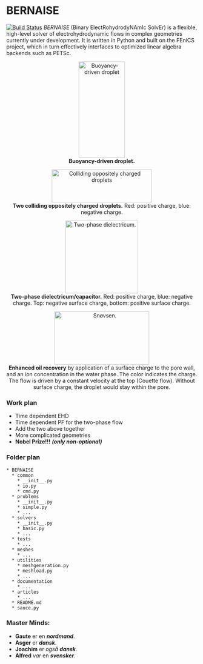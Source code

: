 # BERNAISE
[![Build Status](https://travis-ci.org/gautelinga/BERNAISE.svg?branch=master)](https://travis-ci.org/gautelinga/BERNAISE)
_BERNAISE_ (Binary ElectRohydrodyNAmIc SolvEr) is a flexible, high-level solver of electrohydrodynamic flows in complex geometries currently under development.
It is written in Python and built on the FEniCS project, which in turn effectively interfaces to optimized linear algebra backends such as PETSc.

<p align="center">
    <img src="http://www.nbi.dk/~linga/bernaise/droplet.gif" width=122 height=254 alt="Buoyancy-driven droplet"/>
    <br /><b>Buoyancy-driven droplet.</b>
</p>
<p align="center">
    <img src="http://www.nbi.dk/~linga/bernaise/charged_droplets.gif" width=264 height=87 alt="Colliding oppositely charged droplets"/><br />
    <b>Two colliding oppositely charged droplets.</b> Red: positive charge, blue: negative charge.
</p>
<p align="center">
    <img src="http://www.nbi.dk/~linga/bernaise/dielectric_faster.gif" width=192 height=192 alt="Two-phase dielectricum."/><br />
    <b>Two-phase dielectricum/capacitor.</b> Red: positive charge, blue: negative charge. Top: negative surface charge, bottom: positive surface charge.
</p>
<p align="center">
    <img src="http://www.nbi.dk/~linga/bernaise/snoevsen.gif" width=250 height=140 alt="Snøvsen."/><br />
    <b>Enhanced oil recovery</b> by application of a surface charge to the pore wall, and an ion concentration in the water phase. The color indicates the charge. The flow is driven by a constant velocity at the top (Couette flow). Without surface charge, the droplet would stay within the pore.
</p>

### Work plan

* Time dependent EHD
* Time dependent PF for the two-phase flow  
* Add the two above together
* More complicated geometries
* **Nobel Prize!!!** ***(only non-optional)***

### Folder plan
```
* BERNAISE
  * common
    * __init__.py
    * io.py
    * cmd.py
  * problems
    * __init__.py
    * simple.py
    * ...
  * solvers
    * __init__.py
    * basic.py
    * ...
  * tests
    * ...
  * meshes
    * ...
  * utilities
    * meshgeneration.py
    * meshload.py
    * ...
  * documentation
    * ...
  * articles
    * ...
  * README.md
  * sauce.py
```

### Master Minds: 
* **Gaute** er en ***nordmand***.
* **Asger** er ***dansk***.
* **Joachim** er *også* ***dansk***.
* **Alfred** *var* en ***svensker***.
